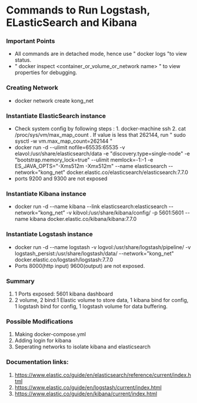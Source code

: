 # Commands to Run Logstash, ELasticSearch and Kibana

### Important Points
* All commands are in detached mode, hence use " docker logs <container name> "to view status.
* " docker inspect <container_or_volume_or_network name> " to view properties for debugging.

### Creating Network
* docker network create kong_net

### Instantiate ElasticSearch instance
* Check system config by following steps : 1. docker-machine ssh 2. cat /proc/sys/vm/max_map_count .  If value is less that 262144, run " sudo sysctl -w vm.max_map_count=262144 "
* docker run -d --ulimit nofile=65535:65535 -v elavol:/usr/share/elasticsearch/data -e "discovery.type=single-node" -e "bootstrap.memory_lock=true" --ulimit memlock=-1:-1 -e ES_JAVA_OPTS="-Xms512m -Xmx512m" --name elasticsearch --network="kong_net" docker.elastic.co/elasticsearch/elasticsearch:7.7.0
* ports 9200 and 9300 are not exposed

### Instantiate Kibana instance
* docker run -d --name kibana --link elasticsearch:elasticsearch --network=”kong_net” -v kibvol:/usr/share/kibana/config/ -p 5601:5601 --name kibana docker.elastic.co/kibana/kibana:7.7.0

### Instantiate Logstash instance
* docker run -d --name logstash -v logvol:/usr/share/logstash/pipeline/ -v logstash_persist:/usr/share/logstash/data/ --network="kong_net" docker.elastic.co/logstash/logstash:7.7.0
* Ports 8000(http input) 9600(output) are not exposed.

### Summary
1. 1 Ports exposed: 5601 kibana dashboard
2. 2 volume, 2 bind:1 Elastic volume to store data, 1 kibana bind for config, 1 logstash bind for config, 1 logstash volume for data buffering.

### Possible Modifications
1. Making docker-compose.yml
2. Adding login for kibana
3. Seperating networks to isolate kibana and elasticsearch

### Documentation links:
1. https://www.elastic.co/guide/en/elasticsearch/reference/current/index.html 
2. https://www.elastic.co/guide/en/logstash/current/index.html
3. https://www.elastic.co/guide/en/kibana/current/index.html

